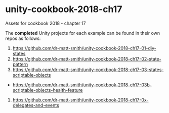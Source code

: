 # unity-cookbook-2018-ch17
Assets for cookbook 2018 - chapter 17

The **completed** Unity projects for each example can be found in their own repos as follows:

1. https://github.com/dr-matt-smith/unity-cookbook-2018-ch17-01-diy-states
1. https://github.com/dr-matt-smith/unity-cookbook-2018-ch17-02-state-pattern
1. https://github.com/dr-matt-smith/unity-cookbook-2018-ch17-03-states-scriptable-objects

  - https://github.com/dr-matt-smith/unity-cookbook-2018-ch17-03b-scriptable-objects-health-feature

1. https://github.com/dr-matt-smith/unity-cookbook-2018-ch17-0x-delegates-and-events

